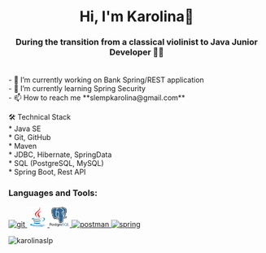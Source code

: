 <h1 align="center">Hi, I'm Karolina👋</h1>
<h3 align="center">During the transition from a classical violinist to Java Junior Developer 🐱‍👤 <br><br>
</h3>
- 🔭 I’m currently working on Bank Spring/REST application <br>
- 🌱 I’m currently learning Spring Security<br>
- 📫 How to reach me **slempkarolina@gmail.com**

<p align="left">
</p>
🛠 Technical Stack<br>
*   Java SE<br>
*   Git, GitHub<br>
*   Maven<br>
*   JDBC, Hibernate, SpringData<br>
*   SQL (PostgreSQL, MySQL) <br>
*   Spring Boot, Rest API<br>
   

<h3 align="left">Languages and Tools:</h3>
<p align="left"> <a href="https://git-scm.com/" target="_blank" rel="noreferrer">
<img src="https://www.vectorlogo.zone/logos/git-scm/git-scm-icon.svg" alt="git" width="40" height="40"/> 
</a> <a href="https://www.java.com" target="_blank" rel="noreferrer"> 
<img src="https://raw.githubusercontent.com/devicons/devicon/master/icons/java/java-original.svg" alt="java" width="40" height="40"/> </a> 
<a href="https://www.postgresql.org" target="_blank" rel="noreferrer"> 
<img src="https://raw.githubusercontent.com/devicons/devicon/master/icons/postgresql/postgresql-original-wordmark.svg" alt="postgresql" width="40" height="40"/> </a>
<a href="https://postman.com" target="_blank" rel="noreferrer">
<img src="https://www.vectorlogo.zone/logos/getpostman/getpostman-icon.svg" alt="postman" width="40" height="40"/> </a> 
<a href="https://spring.io/" target="_blank" rel="noreferrer"> <img src="https://www.vectorlogo.zone/logos/springio/springio-icon.svg" alt="spring" width="40" height="40"/> </a> 
</p>

<p><img align="center" src="https://github-readme-streak-stats.herokuapp.com/?user=karolinaslp&" alt="karolinaslp" /></p>


